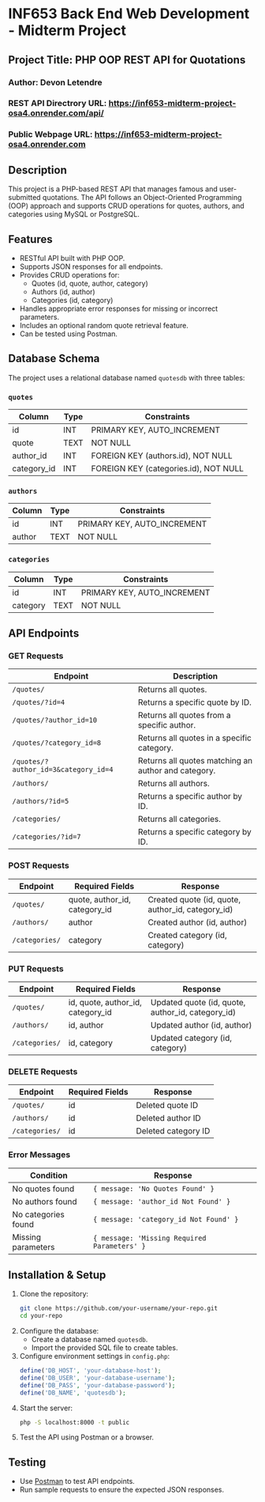 # INF653 Back End Web Development - Midterm Project

## Project Title: PHP OOP REST API for Quotations

### Author: Devon Letendre

### REST API Directrory URL: https://inf653-midterm-project-osa4.onrender.com/api/
### Public Webpage URL: https://inf653-midterm-project-osa4.onrender.com

## Description
This project is a PHP-based REST API that manages famous and user-submitted quotations. The API follows an Object-Oriented Programming (OOP) approach and supports CRUD operations for quotes, authors, and categories using MySQL or PostgreSQL.

## Features
- RESTful API built with PHP OOP.
- Supports JSON responses for all endpoints.
- Provides CRUD operations for:
  - Quotes (id, quote, author, category)
  - Authors (id, author)
  - Categories (id, category)
- Handles appropriate error responses for missing or incorrect parameters.
- Includes an optional random quote retrieval feature.
- Can be tested using Postman.

## Database Schema
The project uses a relational database named `quotesdb` with three tables:

### `quotes`
| Column      | Type        | Constraints            |
|------------|------------|-----------------------|
| id         | INT        | PRIMARY KEY, AUTO_INCREMENT |
| quote      | TEXT       | NOT NULL             |
| author_id  | INT        | FOREIGN KEY (authors.id), NOT NULL |
| category_id| INT        | FOREIGN KEY (categories.id), NOT NULL |

### `authors`
| Column  | Type   | Constraints            |
|---------|--------|-----------------------|
| id      | INT    | PRIMARY KEY, AUTO_INCREMENT |
| author  | TEXT   | NOT NULL             |

### `categories`
| Column   | Type   | Constraints            |
|----------|--------|-----------------------|
| id       | INT    | PRIMARY KEY, AUTO_INCREMENT |
| category | TEXT   | NOT NULL             |

## API Endpoints

### **GET Requests**
| Endpoint | Description |
|----------|-------------|
| `/quotes/` | Returns all quotes. |
| `/quotes/?id=4` | Returns a specific quote by ID. |
| `/quotes/?author_id=10` | Returns all quotes from a specific author. |
| `/quotes/?category_id=8` | Returns all quotes in a specific category. |
| `/quotes/?author_id=3&category_id=4` | Returns all quotes matching an author and category. |
| `/authors/` | Returns all authors. |
| `/authors/?id=5` | Returns a specific author by ID. |
| `/categories/` | Returns all categories. |
| `/categories/?id=7` | Returns a specific category by ID. |

### **POST Requests**
| Endpoint | Required Fields | Response |
|----------|----------------|----------|
| `/quotes/` | quote, author_id, category_id | Created quote (id, quote, author_id, category_id) |
| `/authors/` | author | Created author (id, author) |
| `/categories/` | category | Created category (id, category) |

### **PUT Requests**
| Endpoint | Required Fields | Response |
|----------|----------------|----------|
| `/quotes/` | id, quote, author_id, category_id | Updated quote (id, quote, author_id, category_id) |
| `/authors/` | id, author | Updated author (id, author) |
| `/categories/` | id, category | Updated category (id, category) |

### **DELETE Requests**
| Endpoint | Required Fields | Response |
|----------|----------------|----------|
| `/quotes/` | id | Deleted quote ID |
| `/authors/` | id | Deleted author ID |
| `/categories/` | id | Deleted category ID |

### **Error Messages**
| Condition | Response |
|-----------|----------|
| No quotes found | `{ message: 'No Quotes Found' }` |
| No authors found | `{ message: 'author_id Not Found' }` |
| No categories found | `{ message: 'category_id Not Found' }` |
| Missing parameters | `{ message: 'Missing Required Parameters' }` |

## Installation & Setup
1. Clone the repository:
   ```sh
   git clone https://github.com/your-username/your-repo.git
   cd your-repo
   ```
2. Configure the database:
   - Create a database named `quotesdb`.
   - Import the provided SQL file to create tables.
3. Configure environment settings in `config.php`:
   ```php
   define('DB_HOST', 'your-database-host');
   define('DB_USER', 'your-database-username');
   define('DB_PASS', 'your-database-password');
   define('DB_NAME', 'quotesdb');
   ```
4. Start the server:
   ```sh
   php -S localhost:8000 -t public
   ```
5. Test the API using Postman or a browser.

## Testing
- Use [Postman](https://www.postman.com/downloads/) to test API endpoints.
- Run sample requests to ensure the expected JSON responses.

